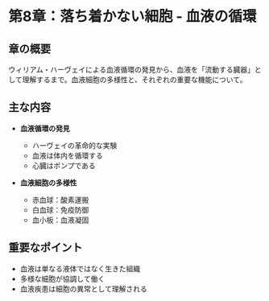 # 第8章：落ち着かない細胞 - 血液の循環

## 章の概要
ウィリアム・ハーヴェイによる血液循環の発見から、血液を「流動する臓器」として理解するまで。血液細胞の多様性と、それぞれの重要な機能について。

## 主な内容
- **血液循環の発見**
  - ハーヴェイの革命的な実験
  - 血液は体内を循環する
  - 心臓はポンプである

- **血液細胞の多様性**
  - 赤血球：酸素運搬
  - 白血球：免疫防御
  - 血小板：血液凝固

## 重要なポイント
- 血液は単なる液体ではなく生きた組織
- 多様な細胞が協調して働く
- 血液疾患は細胞の異常として理解される